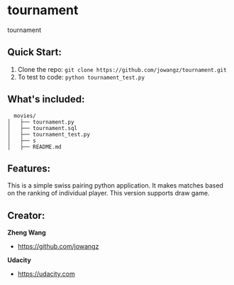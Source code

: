 # tournament
tournament

## Quick Start:

  1. Clone the repo: ```git clone https://github.com/jowangz/tournament.git```
  2. To test to code: ```python tournament_test.py```

## What's included:

```
  movies/
│   ├── tournament.py
│   ├── tournament.sql
│   ├── tournament_test.py
│   ├── s
│   ├── README.md
```

## Features:

  This is a simple swiss pairing python application. It makes matches based on
    the ranking of individual player. This version supports draw game.


## Creator:

**Zheng Wang**

* https://github.com/jowangz

**Udacity**

* https://udacity.com
